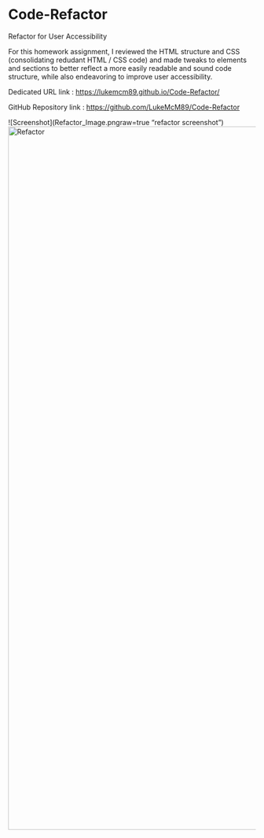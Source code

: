 # Code-Refactor
Refactor for User Accessibility

For this homework assignment, I reviewed the HTML structure and CSS (consolidating redudant HTML / CSS code) and made tweaks to elements and sections to better reflect a more easily readable and sound code structure, while also endeavoring to improve user accessibility. 


Dedicated URL link : https://lukemcm89.github.io/Code-Refactor/

GitHub Repository link : https://github.com/LukeMcM89/Code-Refactor

![Screenshot](Refactor_Image.pngraw=true “refactor screenshot”)<img width="1430" alt="Refactor" src="https://user-images.githubusercontent.com/80003989/120225674-a5fe3680-c213-11eb-87a9-8532c3a86a31.png">
